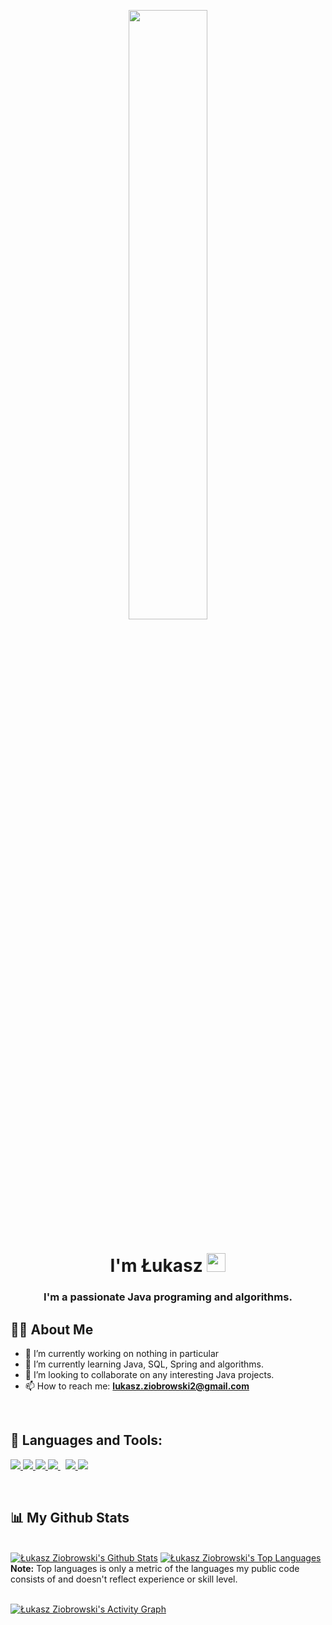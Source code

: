 <p align="center">
  <a href="#"><img width="50%" height="auto" src="https://cdn.dribbble.com/users/187497/screenshots/2178528/media/79d62b8e01bcf7200e00cd0921008fc0.gif" height="200px"/></a>
</p>

<h1 align="center">I'm Łukasz <img src="https://raw.githubusercontent.com/MartinHeinz/MartinHeinz/master/wave.gif" width="30px"></h1>
<h3 align="center">I'm a passionate Java programing and algorithms.</h3>


## 🙋‍♂️ About Me

- 🔭 I’m currently working on nothing in particular
- 🌱 I’m currently learning Java, SQL, Spring and algorithms.
- 👯 I’m looking to collaborate on any interesting Java projects.
- 📫 How to reach me: **lukasz.ziobrowski2@gmail.com**

<br/>

## 🚀 Languages and Tools:

<p align="left"> 
    <a href="https://www.iso.org/standard/74528.html" target="_blank"> <img src="https://img.icons8.com/color/48/000000/c-programming.png"/> </a>
    <a href="https://isocpp.org/" target="_blank"> <img src="https://img.icons8.com/color/48/000000/c-plus-plus-logo.png"/> </a>
    <a href="https://www.java.com" target="_blank"> <img src="https://img.icons8.com/color/48/000000/java-coffee-cup-logo.png"/> </a>
    <a style="padding-right:8px;" href="https://www.mysql.com/" target="_blank"> <img src="https://img.icons8.com/fluent/50/000000/mysql-logo.png"/> </a>  
    <a href="https://git-scm.com/" target="_blank"> <img src="https://img.icons8.com/color/48/000000/git.png"/> </a> 
    <a href="https://linuxmint.com/" target="_blank"> <img src="https://img.icons8.com/color/48/000000/linux-mint.png"/> </a> 
</p>

<br/>

## 📊 My Github Stats

  <br/>
    <a href="https://github.com/LukaszAndzej/github-readme-stats"><img alt="Łukasz Ziobrowski's Github Stats" src="https://github-readme-stats.vercel.app/api?username=LukaszAndzej&show_icons=true&count_private=true&theme=react&hide_border=true&bg_color=0D1117" /></a>
  <a href="https://github.com/LukaszAndzej/github-readme-stats"><img alt="Łukasz Ziobrowski's Top Languages" src="https://github-readme-stats.vercel.app/api/top-langs/?username=LukaszAndzej&langs_count=8&count_private=true&layout=compact&theme=react&hide_border=true&bg_color=0D1117" /></a>
  <br/>
  <b>Note:</b> Top languages is only a metric of the languages my public code consists of and doesn't reflect experience or skill level.


<br/>
<br/>

<a href="https://github.com/LukaszAndzej/github-readme-activity-graph"><img alt="Łukasz Ziobrowski's Activity Graph" src="https://activity-graph.herokuapp.com/graph?username=LukaszAndzej&bg_color=0D1117&color=5BCDEC&line=5BCDEC&point=FFFFFF&hide_border=true" /></a>

<br/>
<br/>
